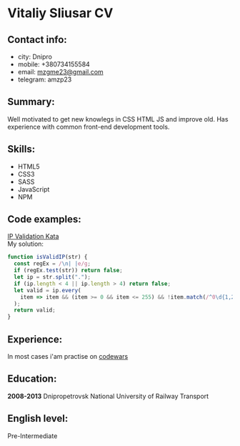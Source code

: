 # Vitaliy Sliusar CV

## Contact info:

- city: Dnipro
- mobile: +380734155584
- email: mzgme23@gmail.com
- telegram: amzp23

## Summary:

Well motivated to get new knowlegs in CSS HTML JS and improve old. Has experience with common front-end development tools.

## Skills:

- HTML5
- CSS3
- SASS
- JavaScript
- NPM

## Code examples:

[IP Validation Kata](https://www.codewars.com/kata/515decfd9dcfc23bb6000006) <br/>
My solution:

```javascript
function isValidIP(str) {
  const regEx = /\n| |e/g;
  if (regEx.test(str)) return false;
  let ip = str.split(".");
  if (ip.length < 4 || ip.length > 4) return false;
  let valid = ip.every(
    item => item && (item >= 0 && item <= 255) && !item.match(/^0\d{1,2}/)
  );
  return valid;
}
```
## Experience:

In most cases i'am practise on [codewars](https://www.codewars.com/users/mzp23)

## Education:

**2008-2013** Dnipropetrovsk National University of Railway Transport
  
## English level:

Pre-Intermediate